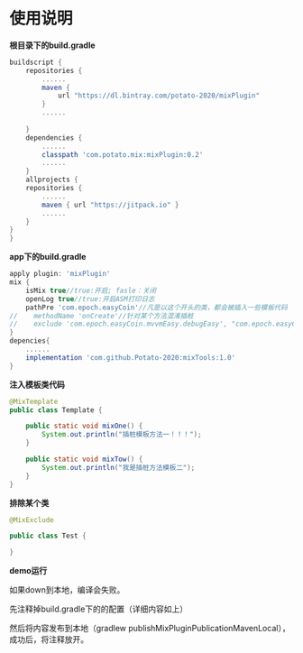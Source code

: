 # 使用说明
**根目录下的build.gradle**

```groovy
buildscript {
    repositories {
        ......
        maven {
            url "https://dl.bintray.com/potato-2020/mixPlugin"
        }
        ......
        
    }
    dependencies {
        ......
        classpath 'com.potato.mix:mixPlugin:0.2'
        ......
    }
    allprojects {
    repositories {
        ......
        maven { url "https://jitpack.io" }
   		......
    }
}
}
```

**app下的build.gradle**

```groovy
apply plugin: 'mixPlugin'
mix {
    isMix true//true:开启; fasle：关闭
    openLog true//true:开启ASM打印日志
    pathPre 'com.epoch.easyCoin'//凡是以这个开头的类，都会被插入一些模板代码
//    methodName 'onCreate'//针对某个方法混淆插桩
//    exclude 'com.epoch.easyCoin.mvvmEasy.debugEasy', "com.epoch.easyCoin.baseEasy"//这里的不插桩代码
}
depencies{
    ......
    implementation 'com.github.Potato-2020:mixTools:1.0'
}
```

**注入模板类代码**

```java
@MixTemplate
public class Template {

    public static void mixOne() {
        System.out.println("插桩模板方法一！！！");
    }

    public static void mixTow() {
        System.out.println("我是插桩方法模板二");
    }
}
```

**排除某个类**

```java
@MixExclude

public class Test {

}
```

**demo运行**

如果down到本地，编译会失败。

先注释掉build.gradle下的的配置（详细内容如上）

然后将内容发布到本地（gradlew publishMixPluginPublicationMavenLocal），成功后，将注释放开。
